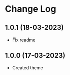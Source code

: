 # Change Log

<a name="1.0.1"></a>

## 1.0.1 (18-03-2023)

- Fix readme

<a name="1.0.0"></a>

## 1.0.0 (17-03-2023)

- Created theme